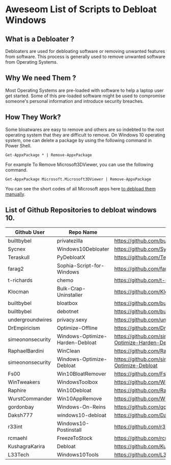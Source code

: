 # Aweseom List of Scripts to Debloat Windows

## What is a Debloater ?
Debloaters are used for debloating software or removing unwanted features from software. This process is generally used to remove unwanted software from Operating Systems.

## Why We need Them ?
Most Operating Systems are pre-loaded with software to help a laptop user get started. Some of this pre-loaded software might be used to compromise someone's personal information and introduce security breaches.

## How They Work?
Some bloatwares are easy to remove and others are so indebted to the root operating system that they are difficult to remove. On Windows 10 operating system, one can delete a package by using the following command in Power Shell.

`Get-AppxPackage * | Remove-AppxPackage`

For example To Remove Microsoft3DViewer, you can use the following command.

`Get-AppxPackage Microsoft.Microsoft3DViewer | Remove-AppxPackage`

You can see the short codes of all Microsoft apps here [to debload them manually](https://www.finallaptop.com/how-to-debload-windows). 


## List of Github Repositories to debloat windows 10.

| Github User | Repo Name  | Link/Url  |
|--- |---|---|
| builtbybel  |  privatezilla |   https://github.com/builtbybel/privatezilla|
| Sycnex  |  Windows10Debloater | https://github.com/Sycnex/Windows10Debloater  |
| Teraskull  | PyDebloatX  |		https://github.com/Teraskull/PyDebloatX   |	
|  farag2|  	Sophia-Script-for-Windows	|  https://github.com/farag2/Sophia-Script-for-Windows|  
|  t-richards	|  chemo	|  https://github.com/t-richards/chemo|  
|  Klocman	|  Bulk-Crap-Uninstaller|  	https://github.com/Klocman/Bulk-Crap-Uninstaller|  
|  builtbybel|	bloatbox|	https://github.com/builtbybel/bloatbox|  
|  builtbybel	|debotnet|	https://github.com/builtbybel/debotnet|  
|  undergroundwires|	privacy.sexy|	https://github.com/undergroundwires/privacy.sexy|  
|  DrEmpiricism|	Optimize-Offline|https://github.com/DrEmpiricism/Optimize-Offline|  
|  simeononsecurity|	Windows-Optimize-Harden-Debloat|	https://github.com/simeononsecurity/Windows-Optimize-Harden-Debloat|  
|  RaphaelBardini|  	WinClean|  	https://github.com/RaphaelBardini/WinClean|  
|  simeononsecurity	|  Windows-Optimize-Debloat|  	https://github.com/simeononsecurity/Windows-Optimize-Debloat|  
|  Fs00	|  Win10BloatRemover|  	https://github.com/Fs00/Win10BloatRemover|  
|  WinTweakers|  	WindowsToolbox|  	https://github.com/WinTweakers/WindowsToolbox|  
|  Raphire	|  Win10Debloat	|  https://github.com/Raphire/Win10Debloat|  
|  WurstCommander	|  Win10AppRemove|  	https://github.com/WurstCommander/Win10AppRemove|  
|  gordonbay	|  Windows-On-Reins|  	https://github.com/gordonbay/Windows-On-Reins|  
|  Daksh777|  	windows10-debloat|  	https://github.com/Daksh777/windows10-debloat|  
|  r33int	|  Windows10-Postinstall|  	https://github.com/r33int/Windows10-Postinstall|  
|  rcmaehl	|  FreezeToStock|  	https://github.com/rcmaehl/FreezeToStock|  
|  KushagraKarira	|  Debloat|  	https://github.com/KushagraKarira/Debloat|  
|  L33Tech	|  Windows10Tools|  	https://github.com/L33Tech/Windows10Tools|  
